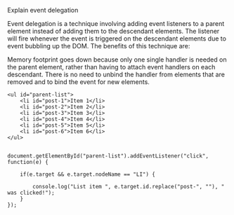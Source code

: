 Explain event delegation

Event delegation is a technique involving adding event listeners to a parent element instead of adding them to the descendant elements. The listener will fire whenever the event is triggered on the descendant elements due to event bubbling up the DOM. The benefits of this technique are:

Memory footprint goes down because only one single handler is needed on the parent element, rather than having to attach event handlers on each descendant.
There is no need to unbind the handler from elements that are removed and to bind the event for new elements.

```
<ul id="parent-list">
	<li id="post-1">Item 1</li>
	<li id="post-2">Item 2</li>
	<li id="post-3">Item 3</li>
	<li id="post-4">Item 4</li>
	<li id="post-5">Item 5</li>
	<li id="post-6">Item 6</li>
</ul>
```

```

document.getElementById("parent-list").addEventListener("click", function(e) {
	
	if(e.target && e.target.nodeName == "LI") {
		
		console.log("List item ", e.target.id.replace("post-", ""), " was clicked!");
	}
});
```